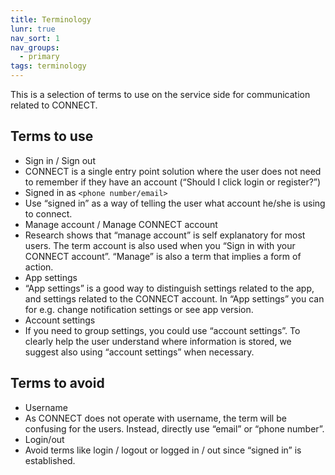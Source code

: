 ```yaml
---
title: Terminology
lunr: true
nav_sort: 1
nav_groups:
  - primary
tags: terminology
---
```


This is a selection of terms to use on the service side for communication related to CONNECT.

## Terms to use

 - Sign in / Sign out
  - CONNECT is a single entry point solution where the user does not need to remember if they have an account (“Should I click login or register?”)
 - Signed in as `<phone number/email>`
  - Use “signed in” as a way of telling the user what account he/she is using to connect.
 - Manage account / Manage CONNECT account
  - Research shows that “manage account” is self explanatory for most users. The term account is also used when you “Sign in with your CONNECT account”. “Manage” is also a term that implies a form of action.
 - App settings
  - “App settings” is a good way to distinguish settings related to the app, and settings related to the CONNECT account. In “App settings” you can for e.g. change notification settings or see app version.
 - Account settings
  - If you need to group settings, you could use “account settings”. To clearly help the user understand where information is stored, we suggest also using “account settings” when necessary.

## Terms to avoid
 - Username
  - As CONNECT does not operate with username, the term will be confusing for the users. Instead, directly use “email” or “phone number”.
 - Login/out
  - Avoid terms like login / logout or logged in / out since “signed in” is established.
